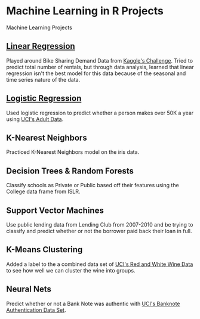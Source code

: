 # Machine Learning in R Projects
Machine Learning Projects

## [Linear Regression](https://github.com/justinezth/Machine-Learning-in-R-Projects/blob/master/Linear_Regression_Bikes.ipynb)
Played around Bike Sharing Demand Data from [Kaggle's Challenge](https://www.kaggle.com/c/bike-sharing-demand/data). Tried to predict total number of rentals, but through data analysis, learned that linear regression isn't the best model for this data because of the seasonal and time series nature of the data.

## [Logistic Regression](https://github.com/justinezth/Machine-Learning-in-R-Projects/blob/master/Logistic_Regression.ipynb)
Used logistic regression to predict whether a person makes over 50K a year using [UCI's Adult Data](https://archive.ics.uci.edu/ml/datasets/adult).

## K-Nearest Neighbors
Practiced K-Nearest Neighbors model on the iris data.

## Decision Trees & Random Forests
Classify schools as Private or Public based off their features using the College data frame from ISLR.

## Support Vector Machines
Use public lending data from Lending Club from 2007-2010 and be trying to classify and predict whether or not the borrower paid back their loan in full.

## K-Means Clustering
Added a label to the a combined data set of [UCI's Red and White Wine Data](http://archive.ics.uci.edu/ml/machine-learning-databases/wine-quality/) to see how well we can cluster the wine into groups.

## Neural Nets
Predict whether or not a Bank Note was authentic with [UCI's Banknote Authentication Data Set](https://archive.ics.uci.edu/ml/datasets/banknote+authentication).
